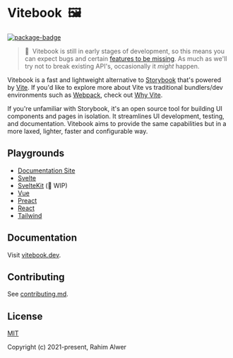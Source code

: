 # Vitebook&nbsp;&nbsp;🖼️

[![package-badge]][package]

> 🚨&nbsp;&nbsp;Vitebook is still in early stages of development, so this means you can expect bugs
> and certain [features to be missing](#missing-features). As much as we'll try not to break
> existing API's, occasionally it _might_ happen.

Vitebook is a fast and lightweight alternative to [Storybook][storybook] that's
powered by [Vite][vite]. If you'd like to explore more about Vite vs traditional bundlers/dev
environments such as [Webpack][webpack], check out [Why Vite][vite-why].

If you're unfamiliar with Storybook, it's an open source tool for building UI components and
pages in isolation. It streamlines UI development, testing, and documentation. Vitebook aims
to provide the same capabilities but in a more laxed, lighter, faster and configurable way.

## Playgrounds

- [Documentation Site](https://stackblitz.com/github/vitebook/vitebook/tree/main/docs)
- [Svelte](https://stackblitz.com/github/vitebook/vitebook/tree/main/examples/svelte)
- [SvelteKit](https://stackblitz.com/github/vitebook/vitebook/tree/main/examples/svelte-kit) (🚧 WIP)
- [Vue](https://stackblitz.com/github/vitebook/vitebook/tree/main/examples/vue)
- [Preact](https://stackblitz.com/github/vitebook/vitebook/tree/main/examples/preact)
- [React](https://stackblitz.com/github/vitebook/vitebook/tree/main/examples/react)
- [Tailwind](https://stackblitz.com/github/vitebook/vitebook/tree/main/examples/tailwind)

## Documentation

Visit [vitebook.dev][vitebook].

## Contributing

See [contributing.md](./.github/contributing.md).

## License

[MIT](./LICENSE)

Copyright (c) 2021-present, Rahim Alwer

[package]: https://www.npmjs.com/package/@vitebook/core
[package-badge]: https://img.shields.io/npm/v/@vitebook/core?style=flat-square
[storybook]: https://storybook.js.org
[webpack]: https://webpack.js.org
[vite]: https://vitejs.dev
[vite-why]: https://vitejs.dev/guide/why.html
[vitebook]: https://vitebook.dev
[vitebook-install]: https://vitebook.dev/introduction/installation.html
